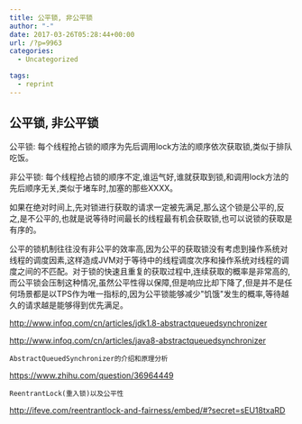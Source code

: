 ```yaml
---
title: 公平锁, 非公平锁
author: "-"
date: 2017-03-26T05:28:44+00:00
url: /?p=9963
categories:
  - Uncategorized

tags:
  - reprint
---
```

## 公平锁, 非公平锁
公平锁: 每个线程抢占锁的顺序为先后调用lock方法的顺序依次获取锁,类似于排队吃饭。
  
非公平锁: 每个线程抢占锁的顺序不定,谁运气好,谁就获取到锁,和调用lock方法的先后顺序无关,类似于堵车时,加塞的那些XXXX。

如果在绝对时间上,先对锁进行获取的请求一定被先满足,那么这个锁是公平的,反之,是不公平的,也就是说等待时间最长的线程最有机会获取锁,也可以说锁的获取是有序的。
  
公平的锁机制往往没有非公平的效率高,因为公平的获取锁没有考虑到操作系统对线程的调度因素,这样造成JVM对于等待中的线程调度次序和操作系统对线程的调度之间的不匹配。对于锁的快速且重复的获取过程中,连续获取的概率是非常高的,而公平锁会压制这种情况,虽然公平性得以保障,但是响应比却下降了,但是并不是任何场景都是以TPS作为唯一指标的,因为公平锁能够减少"饥饿"发生的概率,等待越久的请求越是能够得到优先满足。

http://www.infoq.com/cn/articles/jdk1.8-abstractqueuedsynchronizer
  
http://www.infoq.com/cn/articles/java8-abstractqueuedsynchronizer


  
    AbstractQueuedSynchronizer的介绍和原理分析
  



  
https://www.zhihu.com/question/36964449


  
    ReentrantLock(重入锁)以及公平性
  


http://ifeve.com/reentrantlock-and-fairness/embed/#?secret=sEU18txaRD